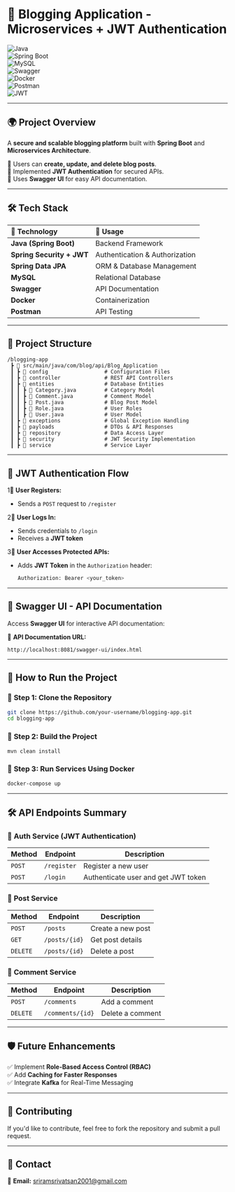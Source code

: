 # 🚀 **Blogging Application - Microservices + JWT Authentication**

![Java](https://img.shields.io/badge/Java-17-blue?style=for-the-badge&logo=java)  
![Spring Boot](https://img.shields.io/badge/Spring%20Boot-2.7-green?style=for-the-badge&logo=springboot)  
![MySQL](https://img.shields.io/badge/MySQL-Database-blue?style=for-the-badge&logo=mysql)  
![Swagger](https://img.shields.io/badge/Swagger-API%20Docs-green?style=for-the-badge&logo=swagger)  
![Docker](https://img.shields.io/badge/Docker-Containerization-blue?style=for-the-badge&logo=docker)  
![Postman](https://img.shields.io/badge/Postman-Testing-orange?style=for-the-badge&logo=postman)  
![JWT](https://img.shields.io/badge/JWT-Authentication-red?style=for-the-badge&logo=jsonwebtokens)  

---

## 🌍 **Project Overview**  
A **secure and scalable blogging platform** built with **Spring Boot** and **Microservices Architecture**.  

🔹 Users can **create, update, and delete blog posts**.  
🔹 Implemented **JWT Authentication** for secured APIs.  
🔹 Uses **Swagger UI** for easy API documentation.  

---

## 🛠️ **Tech Stack**  
| 🌟 Technology | 🧉 Usage |
|:--------------|:-----------|
| **Java (Spring Boot)** | Backend Framework |
| **Spring Security + JWT** | Authentication & Authorization |
| **Spring Data JPA** | ORM & Database Management |
| **MySQL** | Relational Database |
| **Swagger** | API Documentation |
| **Docker** | Containerization |
| **Postman** | API Testing |

---

## 💽 **Project Structure**  
```
/blogging-app
 ┣ 📂 src/main/java/com/blog/api/Blog_Application
 ┃ ┣ 📂 config                  # Configuration Files  
 ┃ ┣ 📂 controller              # REST API Controllers  
 ┃ ┣ 📂 entities                # Database Entities  
 ┃ ┃ ┣ 📜 Category.java         # Category Model  
 ┃ ┃ ┣ 📜 Comment.java          # Comment Model  
 ┃ ┃ ┣ 📜 Post.java             # Blog Post Model  
 ┃ ┃ ┣ 📜 Role.java             # User Roles  
 ┃ ┃ ┣ 📜 User.java             # User Model  
 ┃ ┣ 📂 exceptions              # Global Exception Handling  
 ┃ ┣ 📂 payloads                # DTOs & API Responses  
 ┃ ┣ 📂 repository              # Data Access Layer  
 ┃ ┣ 📂 security                # JWT Security Implementation  
 ┃ ┣ 📂 service                 # Service Layer  
```

---

## 🔐 **JWT Authentication Flow**  
1⃣ **User Registers:**  
   - Sends a `POST` request to `/register`  

2⃣ **User Logs In:**  
   - Sends credentials to `/login`  
   - Receives a **JWT token**  

3⃣ **User Accesses Protected APIs:**  
   - Adds **JWT Token** in the `Authorization` header:  
     ```bash
     Authorization: Bearer <your_token>
     ```

---

## 📜 **Swagger UI - API Documentation**  
Access **Swagger UI** for interactive API documentation:  

🔗 **API Documentation URL:**  
```
http://localhost:8081/swagger-ui/index.html
```

---

## 🚀 **How to Run the Project**  

### 🔹 **Step 1: Clone the Repository**  
```bash
git clone https://github.com/your-username/blogging-app.git
cd blogging-app
```

### 🔹 **Step 2: Build the Project**  
```bash
mvn clean install
```

### 🔹 **Step 3: Run Services Using Docker**  
```bash
docker-compose up
```

---

## 🛠️ **API Endpoints Summary**  

### 🔹 **Auth Service (JWT Authentication)**  
| Method | Endpoint | Description |
|--------|---------|-------------|
| `POST` | `/register` | Register a new user |
| `POST` | `/login` | Authenticate user and get JWT token |

### 🔹 **Post Service**  
| Method | Endpoint | Description |
|--------|---------|-------------|
| `POST` | `/posts` | Create a new post |
| `GET` | `/posts/{id}` | Get post details |
| `DELETE` | `/posts/{id}` | Delete a post |

### 🔹 **Comment Service**  
| Method | Endpoint | Description |
|--------|---------|-------------|
| `POST` | `/comments` | Add a comment |
| `DELETE` | `/comments/{id}` | Delete a comment |

---

## 🛡️ **Future Enhancements**  
✅ Implement **Role-Based Access Control (RBAC)**  
✅ Add **Caching for Faster Responses**  
✅ Integrate **Kafka** for Real-Time Messaging  

---

## 🤝 **Contributing**  
If you'd like to contribute, feel free to fork the repository and submit a pull request.  

---

## 📩 **Contact**  
📧 **Email:** sriramsrivatsan2001@gmail.com

